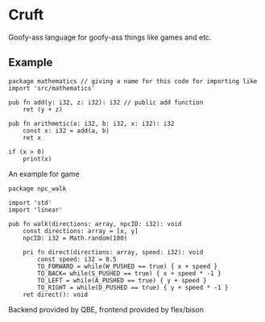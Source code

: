 # Cruft
Goofy-ass language for goofy-ass things like games and etc.

## Example
```cruft
package mathematics // giving a name for this code for importing like import 'src/mathematics'

pub fn add(y: i32, z: i32): i32 // public add function
    ret (y + z)

pub fn arithmetic(a: i32, b: i32, x: i32): i32
    const x: i32 = add(a, b)
    ret x

if (x > 0)
    print(x)
```

An example for game

```cruft
package npc_walk 

import 'std' 
import 'linear'

pub fn walk(directions: array, npcID: i32): void
    const directions: array = [x, y]
    npcID: i32 = Math.random(100)
      
    pri fn direct(directions: array, speed: i32): void
        const speed: i32 = 0.5
        TO_FORWARD = while(W_PUSHED == true) { x + speed }
        TO_BACK= while(S_PUSHED == true) { x + speed * -1 }
        TO_LEFT = while(A_PUSHED == true) { y + speed }
        TO_RIGHT = while(D_PUSHED == true) { y + speed * -1 }
    ret direct(): void
```

Backend provided by QBE, frontend provided by flex/bison